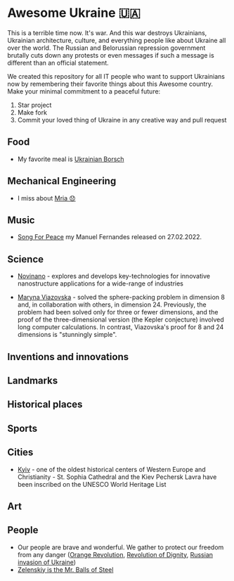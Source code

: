 # Awesome Ukraine 🇺🇦

This is a terrible time now. It's war. And this war destroys Ukrainians, Ukrainian architecture, culture, and everything people like about Ukraine all over the world.
The Russian and Belorussian repression government brutally cuts down any protests or even messages if such a message is different than an official statement.

We created this repository for all IT people who want to support Ukrainians now by remembering their favorite things about this Awesome country.
Make your minimal commitment to a peaceful future:

1. Star project
2. Make fork
3. Commit your loved thing of Ukraine in any creative way and pull request

## Food

- My favorite meal is [Ukrainian Borsch](https://www.unian.ua/lite/holidays/borshch-recept-recept-ukrajinskogo-chervonogo-borshchu-10976501.html)

## Mechanical Engineering

- I miss about [Mria 😞](https://en.wikipedia.org/wiki/Antonov_An-225_Mriya)

## Music
* [Song For Peace](https://www.youtube.com/watch?v=P_1VsBWA8-c) my Manuel Fernandes released on 27.02.2022.

## Science

- [Novinano](https://www.novinano.com/) - explores and develops key-technologies for innovative nanostructure applications for a wide-range of industries

- [Maryna Viazovska](https://en.wikipedia.org/wiki/Maryna_Viazovska) - solved the sphere-packing problem in dimension 8 and, in collaboration with others, in dimension 24. Previously, the problem had been solved only for three or fewer dimensions, and the proof of the three-dimensional version (the Kepler conjecture) involved long computer calculations. In contrast, Viazovska's proof for 8 and 24 dimensions is "stunningly simple".

## Inventions and innovations

## Landmarks

## Historical places

## Sports

## Cities

- [Kyiv](https://en.wikipedia.org/wiki/Kyiv) - one of the oldest historical centers of Western Europe and Christianity - St. Sophia Cathedral and the Kiev Pechersk Lavra have been inscribed on the UNESCO World Heritage List

## Art

## People

- Our people are brave and wonderful. We gather to protect our freedom from any danger ([Orange Revolution](https://en.wikipedia.org/wiki/Orange_Revolution), [Revolution of Dignity](https://en.wikipedia.org/wiki/Revolution_of_Dignity), [Russian invasion of Ukraine](https://en.wikipedia.org/wiki/2022_Russian_invasion_of_Ukraine))
- [Zelenskiy is the Mr. Balls of Steel](https://www.reuters.com/world/europe/ukraine-wont-respond-provocations-zelenskiy-says-2022-02-19/)
